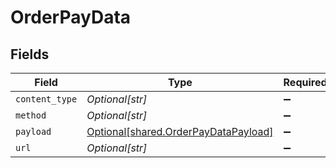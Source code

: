 # OrderPayData


## Fields

| Field                                                                                  | Type                                                                                   | Required                                                                               | Description                                                                            |
| -------------------------------------------------------------------------------------- | -------------------------------------------------------------------------------------- | -------------------------------------------------------------------------------------- | -------------------------------------------------------------------------------------- |
| `content_type`                                                                         | *Optional[str]*                                                                        | :heavy_minus_sign:                                                                     | N/A                                                                                    |
| `method`                                                                               | *Optional[str]*                                                                        | :heavy_minus_sign:                                                                     | N/A                                                                                    |
| `payload`                                                                              | [Optional[shared.OrderPayDataPayload]](undefined/models/shared/orderpaydatapayload.md) | :heavy_minus_sign:                                                                     | N/A                                                                                    |
| `url`                                                                                  | *Optional[str]*                                                                        | :heavy_minus_sign:                                                                     | N/A                                                                                    |